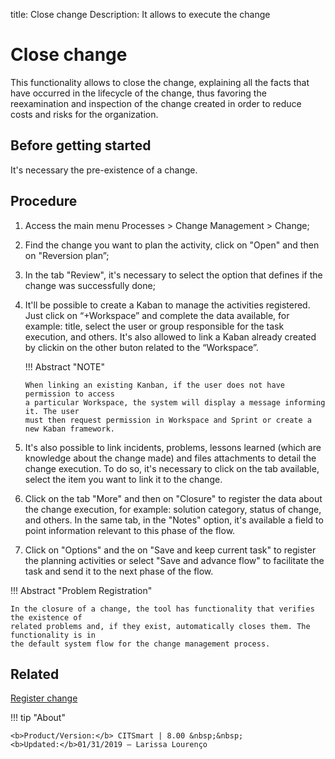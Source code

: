 title: Close change
Description: It allows to execute the change 
# Close change 

This functionality allows to close the change, explaining all the facts that have occurred in the lifecycle of the change, thus favoring the reexamination and inspection of the change created in order to reduce costs and risks for the organization.

Before getting started
----------------

It's necessary the pre-existence of a change.

Procedure 
-------------

1.  Access the main menu Processes \>
    Change Management \> Change;

2.  Find the change you want to plan the activity, click on "Open"
    and then on "Reversion plan”;

3.  In the tab "Review", it's necessary to select the option that defines if the
    change was successfully done;

4.  It'll be possible to create a Kaban to manage the activities registered.
    Just click on “+Workspace” and complete the data available, for example:
    title, select the user or group responsible for the task execution, and others.
    It's also allowed to link a Kaban already created by clickin on the other buton
    related to the “Workspace”.
    
    !!! Abstract "NOTE"
    
        When linking an existing Kanban, if the user does not have permission to access 
        a particular Workspace, the system will display a message informing it. The user 
        must then request permission in Workspace and Sprint or create a new Kaban framework.

5.  It's also possible to link incidents, problems, lessons learned (which are
    knowledge about the change made) and files attachments to detail the change
    execution. To do so, it's necessary to click on the tab available, select the
    item you want to link it to the change.

6.  Click on the tab "More" and then on "Closure" to register the data about
    the change execution, for example: solution category, status of change, and others.
    In the same tab, in the "Notes" option, it's available a field to point information
    relevant to this phase of the flow.

7.  Click on "Options" and the on "Save and keep current task" to register the
    planning activities or select "Save and advance flow" to facilitate the task
    and send it to the next phase of the flow.
    
!!! Abstract "Problem Registration"    

    In the closure of a change, the tool has functionality that verifies the existence of 
    related problems and, if they exist, automatically closes them. The functionality is in 
    the default system flow for the change management process.
    

Related 
------------

[Register change](/en-us/citsmart-platform-8/processes/change/use/register-change.html)

!!! tip "About"

    <b>Product/Version:</b> CITSmart | 8.00 &nbsp;&nbsp;
    <b>Updated:</b>01/31/2019 – Larissa Lourenço

